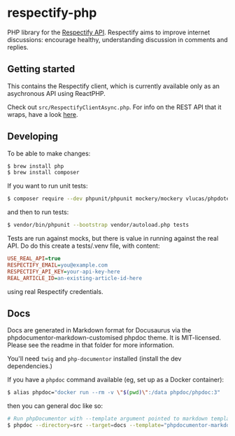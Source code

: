 # respectify-php

PHP library for the [Respectify API](https://docs.respectify.org). Respectify aims to improve internet discussions: encourage healthy, understanding discussion in comments and replies.

## Getting started

This contains the Respectify client, which is currently available only as an asychronous API using ReactPHP.

Check out `src/RespectifyClientAsync.php`. For info on the REST API that it wraps, have a look [here](https://docs.respectify.org).

## Developing

To be able to make changes:

```bash
$ brew install php
$ brew install composer
```

If you want to run unit tests:
```bash
$ composer require --dev phpunit/phpunit mockery/mockery vlucas/phpdotenv
```

and then to run tests:

```bash
$ vendor/bin/phpunit --bootstrap vendor/autoload.php tests
```

Tests are run against mocks, but there is value in running against the real API. Do do this create a tests/.venv file, with content:

```ini
USE_REAL_API=true
RESPECTIFY_EMAIL=you@example.com
RESPECTIFY_API_KEY=your-api-key-here
REAL_ARTICLE_ID=an-existing-article-id-here
```

using real Respectify credentials.

## Docs

Docs are generated in Markdown format for Docusaurus via the phpdocumentor-markdown-customised phpdoc theme. It is MIT-licensed. Please see the readme in that folder for more information.

You'll need `twig` and `php-documentor` installed (install the dev dependencies.)

If you have a `phpdoc` command available (eg, set up as a Docker container):

```bash
$ alias phpdoc="docker run --rm -v \"$(pwd)\":/data phpdoc/phpdoc:3"
```

then you can general doc like so:

```bash
# Run phpDocumentor with --template argument pointed to markdown template
$ phpdoc --directory=src --target=docs --template="phpdocumentor-markdown-customised/themes/markdown" --title="Respectify PHP Library" -c phpdoc.xml
```


